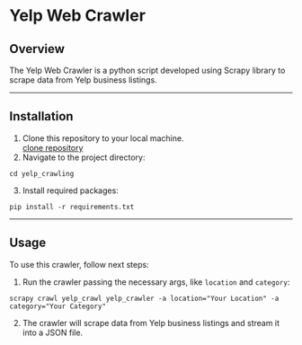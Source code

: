 # Yelp Web Crawler

## Overview
The Yelp Web Crawler is a python script developed using Scrapy library to scrape data from Yelp
business listings.

***
## Installation
1. Clone this repository to your local machine.  
[clone repository](https://github.com/dmytriibasov/yelp_crawler.git)
2. Navigate to the project directory:  
```shell 
cd yelp_crawling
```
3. Install required packages:  
```shell 
pip install -r requirements.txt
```
***
## Usage
To use this crawler, follow next steps:
1. Run the crawler passing the necessary args, like `location` and `category`:  
```shell
scrapy crawl yelp_crawl yelp_crawler -a location="Your Location" -a category="Your Category"
```
2. The crawler will scrape data from Yelp business listings and stream it into a JSON file.
